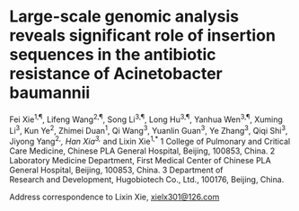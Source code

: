 # Large-scale genomic analysis reveals significant role of insertion sequences in the antibiotic resistance of Acinetobacter baumannii
Fei Xie<sup>1,¶</sup>, Lifeng Wang<sup>2,¶</sup>, Song Li<sup>3,¶</sup>, Long Hu<sup>3,¶</sup>, Yanhua Wen<sup>3,¶</sup>, Xuming Li<sup>3</sup>, Kun Ye<sup>2</sup>, Zhimei Duan<sup>1</sup>, Qi Wang<sup>3</sup>, Yuanlin Guan<sup>3</sup>, Ye Zhang<sup>3</sup>, Qiqi Shi<sup>3</sup>, Jiyong Yang<sup>2,*</sup>, Han Xia<sup>3,*</sup> and Lixin Xie<sup>1,*</sup>
1 College of Pulmonary and Critical Care Medicine, Chinese PLA General Hospital, Beijing, 100853, China.
2 Laboratory Medicine Department, First Medical Center of Chinese PLA General Hospital, Beijing, 100853, China.
3 Department of Research and Development, Hugobiotech Co., Ltd., 100176, Beijing, China.


Address correspondence to Lixin Xie, xielx301@126.com
